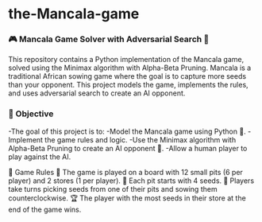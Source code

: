 # the-Mancala-game
### 🎮 Mancala Game Solver with Adversarial Search 🤖
This repository contains a Python implementation of the Mancala game, solved using the Minimax algorithm with Alpha-Beta Pruning. Mancala is a traditional African sowing game where the goal is to capture more seeds than your opponent. This project models the game, implements the rules, and uses adversarial search to create an AI opponent.

### 🎯 Objective
-The goal of this project is to:
-Model the Mancala game using Python 🐍.
-Implement the game rules and logic.
-Use the Minimax algorithm with Alpha-Beta Pruning to create an AI opponent 🤖.
-Allow a human player to play against the AI.

📜 Game Rules
🎲 The game is played on a board with 12 small pits (6 per player) and 2 stores (1 per player).
🌱 Each pit starts with 4 seeds.
🔄 Players take turns picking seeds from one of their pits and sowing them counterclockwise.
🏆 The player with the most seeds in their store at the end of the game wins.
